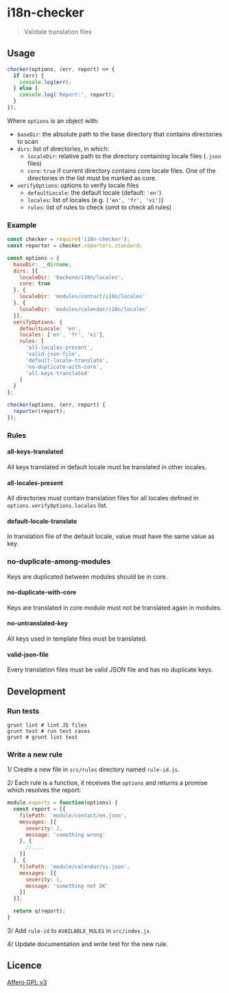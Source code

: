 # i18n-checker

> Validate translation files

## Usage

```javascript
checker(options, (err, report) => {
  if (err) {
    console.log(err);
  } else {
    console.log('Report:', report);
  }
});
```

Where `options` is an object with:

* `baseDir`: the absolute path to the base directory that contains directories to scan
* `dirs`: list of directories, in which:
  * `localeDir`: relative path to the directory containing locale files (`.json` files)
  * `core`: `true` if current directory contains core locale files. One of the
  directories in the list must be marked as core.
* `verifyOptions`: options to verify locale files
  * `defaultLocale`: the default locale (default: `'en'`)
  * `locales`: list of locales (e.g. `['en', 'fr', 'vi']`)
  * `rules`: list of rules to check (omit to check all rules)

### Example

```javascript
const checker = require('i18n-checker');
const reporter = checker.reporters.standard;

const options = {
  baseDir: __dirname,
  dirs: [{
    localeDir: 'backend/i18n/locales',
    core: true
  }, {
    localeDir: 'modules/contact/i18n/locales'
  }, {
    localeDir: 'modules/calendar/i18n/locales'
  }],
  verifyOptions: {
    defaultLocale: 'en',
    locales: ['en', 'fr', 'vi'],
    rules: [
      'all-locales-present',
      'valid-json-file',
      'default-locale-translate',
      'no-duplicate-with-core',
      'all-keys-translated'
    ]
  }
};

checker(options, (err, report) {
  reporter(report);
});
```

### Rules

#### all-keys-translated

All keys translated in default locale must be translated in other locales.

#### all-locales-present

All directories must contain translation files for all locales defined in
`options.verifyOptions.locales` list.

#### default-locale-translate

In translation file of the default locale, value must have the same value as key.

### no-duplicate-among-modules

Keys are duplicated between modules should be in core.

#### no-duplicate-with-core

Keys are translated in core module must not be translated again in modules.

#### no-untranslated-key

All keys used in template files must be translated.

#### valid-json-file

Every translation files must be valid JSON file and has no duplicate keys.

## Development

### Run tests

```
grunt lint # lint JS files
grunt test # run test cases
grunt # grunt lint test
```

### Write a new rule

1/ Create a new file in `src/rules` directory named `rule-id.js`.

2/ Each rule is a function, it receives the `options` and returns a promise
which resolves the report:

```javascript
module.exports = function(options) {
  const report = [{
    filePath: 'module/contact/en.json',
    messages: [{
      severity: 2,
      message: 'something wrong'
    }, {
      //....
    }]
  }, {
    filePath: 'module/calendar/vi.json',
    messages: [{
      severity: 1,
      message: 'something not OK'
    }]
  }];

  return q(report);
}
```
3/ Add `rule-id` to `AVAILABLE_RULES` in `src/index.js`.

4/ Update documentation and write test for the new rule.

## Licence

[Affero GPL v3](http://www.gnu.org/licenses/agpl-3.0.html)
